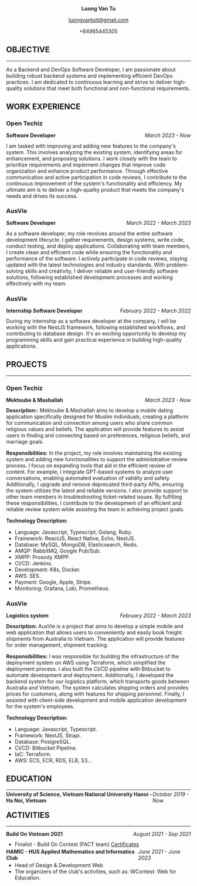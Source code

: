 <p align="center" style="font-weight: 700;">Luong Van Tu</p>
<p align="center"><a href="mailto:luongvantuit@gmail.com">luongvantuit@gmail.com</a></p>
<p align="center">+84965445305</p>
<!-- <p align="center"><a align="center" href="https://github.com/luongvantuit">GitHub</a></p> -->

## **OBJECTIVE**

---

As a Backend and DevOps Software Developer, I am passionate about building robust backend systems and implementing efficient DevOps practices. I am dedicated to continuous learning and strive to deliver high-quality solutions that meet both functional and non-functional requirements.

<!-- ## **Skills**

---

- **Languages:** Python, Golang, Javascript.
- **DBSM:** MongoDB, PostgreSQL, MySQL.
- **CI/CD:** Jenkins, GitHub Actions,...
- **Pattern:** Saga, Outbox,...
- **Development:** Docker, K8s -->

## **WORK EXPERIENCE**

### **Open Techiz**

<div style="display: flex; width: 100%; justify-content: space-between; align-items: center; height: 12px; margin: 12px 0 6px 0;">
<p style="font-weight: 700;">Software Developer</p><p style="font-style: italic;">March 2023 - Now</p></div>

I am tasked with improving and adding new features to the company's system. This involves analyzing the existing system, identifying areas for enhancement, and proposing solutions. I work closely with the team to prioritize requirements and implement changes that improve code organization and enhance product performance. Through effective communication and active participation in code reviews, I contribute to the continuous improvement of the system's functionality and efficiency. My ultimate aim is to deliver a high-quality product that meets the company's needs and drives its success.

### **AusVie**

<div style="display: flex; width: 100%; justify-content: space-between; align-items: center; height: 12px; margin: 12px 0 6px 0;">
<p style="font-weight: 700;">Software Developer</p><p style="font-style: italic;">March 2022 - March 2023</p></div>

As a software developer, my role revolves around the entire software development lifecycle. I gather requirements, design systems, write code, conduct testing, and deploy applications. Collaborating with team members, I create clean and efficient code while ensuring the functionality and performance of the software. I actively participate in code reviews, staying updated with the latest technologies and industry standards. With problem-solving skills and creativity, I deliver reliable and user-friendly software solutions, following established development processes and working effectively with my team.

### **AusVie**

<div style="display: flex; width: 100%; justify-content: space-between; align-items: center; height: 12px; margin: 12px 0 6px 0;">
<p style="font-weight: 700;">Internship Software Developer</p><p style="font-style: italic;">February 2022 - March 2022</p></div>

During my internship as a software developer at the company, I will be working with the NestJS framework, following established workflows, and contributing to database design. It's an exciting opportunity to develop my programming skills and gain practical experience in building high-quality applications.

## **PROJECTS**

---

### **Open Techiz**

<div style="display: flex; width: 100%; justify-content: space-between; align-items: center; height: 12px; margin: 12px 0 6px 0;">
<p style="font-weight: 700;">Mektoube & Mashallah</p><p style="font-style: italic;">March 2023 - Now</p></div>

**Description:**: Mektoube & Mashallah aims to develop a mobile dating application specifically designed for Muslim individuals, creating a platform for communication and connection among users who share common religious values and beliefs. The application will provide features to assist users in finding and connecting based on preferences, religious beliefs, and marriage goals.

<!-- - **Role:** Backend Developer
- **Description:** Mektoube & Mashallah aims to develop a mobile dating application specifically designed for Muslim individuals, creating a platform for communication and connection among users who share common religious values and beliefs. The application will provide features to assist users in finding and connecting based on preferences, religious beliefs, and marriage goals.
- **DBMS:** MySQL, MongoDB
- **Technologies:** Golang, Javascript, Google Cloud, Kubernetes, Redis, RabbitMQ, Prosody XMPP,...
- **Responsibilities:**
  - Maintain BackOffice system of Mektoube & Mashallah applications.
  - Added new features for Mektoube & Mashallah applications.
  - Tracking Google, Apple, and Stripe transactions when using buy a subscription or the in-app purchase. -->

**Responsibilities:** In the project, my role involves maintaining the existing system and adding new functionalities to support the administrative review process. I focus on expanding tools that aid in the efficient review of content. For example, I integrate GPT-based systems to analyze user conversations, enabling automated evaluation of validity and safety. Additionally, I upgrade and remove deprecated third-party APIs, ensuring the system utilizes the latest and reliable versions. I also provide support to other team members in troubleshooting ticket-related issues. By fulfilling these responsibilities, I contribute to the development of an efficient and reliable review system while assisting the team in achieving project goals.

**Technology Description:**

- Language: Javascript, Typescript, Golang, Ruby.
- Framework: ReactJS, React Native, Echo, NestJS.
- Database: MySQL, MongoDB, Elasticsearch, Redis.
- AMQP: RabbitMQ, Google Pub/Sub.
- XMPP: Prosody XMPP.
- CI/CD: Jenkins.
- Development: K8s, Docker.
- AWS: SES.
- Payment: Google, Apple, Stripe.
- Monitoring: Grafana, Loki, Prometheus.

### **AusVie**

<div style="display: flex; width: 100%; justify-content: space-between; align-items: center; height: 12px; margin: 12px 0 6px 0;">
<p style="font-weight: 700;">Logistics system</p><p style="font-style: italic;">February 2022 - March 2023</p></div>

**Description:** AusVie is a project that aims to develop a simple mobile and web application that allows users to conveniently and easily book freight shipments from Australia to Vietnam. The application will provide features for order management, shipment tracking.

**Responsibilities:** I was responsible for building the infrastructure of the deployment system on AWS using Terraform, which simplified the deployment process. I also built the CI/CD pipeline with Bitbucket to automate development and deployment. Additionally, I developed the backend system for our logistics platform, which transports goods between Australia and Vietnam. The system calculates shipping orders and provides prices for customers, along with features for shipping personnel. Finally, I assisted with client-side development and mobile application development for the system's employees.

<!-- - **Role:** Fullstack Developer
- **Description:** AusVie is a project that aims to develop a simple mobile and web application that allows users to conveniently and easily book freight shipments from Australia to Vietnam. The application will provide features for order management, shipment tracking.
- **DBMS:** PostgreSQL.
- **Technologies:** Terraform, NextJS, Strapi, AWS (ECS, ECR, RDS),...
- **Responsibilities:**
  - As a DevOps person, my task is to install a CI/CD system with the tool Bitbucket pipelines to test and deploy software on AWS and build Terraform modules to deploy Infrastructure to AWS.
  - After the infrastructure issues have stabilized, as a Backend Developer, I participate in building the basic features of the system, designing the database, and providing services around the functions and requirements of the system
  - As a Front End Developer, I support completing the customer-side user interface and interacting with user APIs.
  - Finally, I completed the functionality of the application for AusVie employees, to update the status of shipping orders and track them. -->

**Technology Description:**

- Language: Javascript, Typescript.
- Framework: NextJS, Strapi.
- Database: PostgreSQL.
- CI/CD: Bitbucket Pipeline.
- IaC: Terraform.
- AWS: ECS, ECR, RDS, ELB, S3...

<!-- <div style="display: flex; width: 100%; justify-content: space-between; align-items: center; height: 12px;">
<p style="font-weight: 700;">Logistics - Backend Developer</p><p style="font-style: italic;">August 2022 - December 2022</p></div>

- **Description:** Build a headless CMS from Strapi (Open source) for logistics company between Australia & Vietnam.
- **Technologies:** Strapi CMS, Bitbucket Pipeline, Docker.
- **Responsibilities:**
  - Develop backend custom Strapi REST API for transit pallet, order...
  - Calculate price of booking and response to user when have request a REST API to server, config CI/CD.
  - Manager roles of system: User, Admin, Staff.
  - Make routes for requests update information of order by staff & send information a quote for user when have booking to email.

<div style="display: flex; width: 100%; justify-content: space-between; align-items: center; height: 12px;">
<p style="font-weight: 700;">Logistics - DevOps</p><p style="font-style: italic;">June 2022 - August 2022</p></div>

- **Responsibilities:**
  - Config Terraform for deploy to AWS Web Services.
- **Technologies:** Terraform, AWS(EC2, S3 Bucket, VPC, LB,...).
- **Architecture**: Terraform (AWS Web Services)
  - [**`Source Demo`**](https://github.com/luongvantuit/infrastructure-as-code) Basic Terraform demo with AWS Web Services. Use terraform to create VPC, EC2, RDS, S3.
  - **In future**: I will use this demo to apply services advanced (Auto Scaling, ECS .v.v.).

<div style="display: flex; width: 100%; justify-content: space-between; align-items: center; height: 12px;">
<p style="font-weight: 700;">AusVie (On Job Training) - Backend Developer</p><p style="font-style: italic;">February 2022 - June 2022</p></div>

- **Description:** Learning NestJS and apply to build a backend for a project GraphQl API for ECommerce-site.
- **Technologies:** NestJS, Docker.
- **Database**: MongoDB.
- **Responsibilities:**
  - Develop backend config base project.
  - Learn apply Agile Scrum on Jira.
  - Define authorization JWT for authentication system. -->

<!-- ### **Rogo Solutions**

<div style="display: flex; width: 100%; justify-content: space-between; align-items: center; height: 12px; margin: 12px 0 6px 0;">
<p style="font-weight: 700;">Rogo Hotel - Frontend Developer (Collaborator)</p><p style="font-style: italic;">April 2022 - Jun 2022</p></div>

- **Description:**
  - Rogo Hotel App Desktop is a hotel manager booking application for reception. Reception can use book hotel, check-in, check-out for customer. With this application, reception can manage hotel more easily.
  - Mobile App when customer check-in hotel, they can use this app to control device in room, order food.
- **Technologies:**
  - **Frameworks:** ReactJS, Electron, MQTT, NodeJS, Express.
  - **Tools:** Webpack, MQTT Paho Client.
  - **Device**: Desktop (Windows, Linux, MacOS), Mobile (IPad, IPhone).
- **Responsibilities:**
  - Develop desktop application with ElectronJS, ReactJS (Render).
  - Develop mobile application with SwiftUI.
  - Manage book room for hotel.

<div style="display: flex; width: 100%; justify-content: space-between; align-items: center; height: 12px;">
<p style="font-weight: 700;">CHIP (Connected Home IP) - Research (Collaborator)</p><p style="font-style: italic;">December 2021 - Jun 2022</p></div>

- **Description:**: Research protocol Master with CHIP project, build Android application ability add new device to network.

<div style="display: flex; width: 100%; justify-content: space-between; align-items: center; height: 12px;">
<p style="font-weight: 700;">Rogo Partner - Frontend Developer (Intern)</p><p style="font-style: italic;">March 2020 - Sep 2020</p></div>

- **Description:** This is a website for manage sell device of partner Rogo Solutions. Admin can manage partner add new or delete partner.
- **Technologies:**
  - **Frameworks:** Flutter (Dart).
  - **Tools:** Docker.
- **Responsibilities:**
  - Develop website with Flutter web.
  - UI/UX manager partner of Rogo Solutions. -->

## **EDUCATION**

---

<div style="display: flex; width: 100%; justify-content: space-between; align-items: center; height: 12px;">
<p style="font-weight: 700;">University of Science, Vietnam National University Hanoi - Ha Noi, Vietnam</p><p style="font-style: italic;">October 2019 - Now</p></div>

## **ACTIVITIES**

---

<div style="display: flex; width: 100%; justify-content: space-between; align-items: center; height: 12px;">
<p style="font-weight: 700;">Build On Vietnam 2021</p><p style="font-style: italic;">August 2021 - Sep 2021</p></div>

- Finalist - Build On Contest (FACT team) [Certificates](https://buildonvietnam21.s3.ap-southeast-1.amazonaws.com/BOVN21+Certificates/Techcombank_FACT_Luong+Van+Tu.pdf)

<div style="display: flex; width: 100%; justify-content: space-between; align-items: center; height: 12px;">
<p style="font-weight: 700;">HAMIC - HUS Applied Mathematics and Informatics Club</p><p style="font-style: italic;">June 2021 - June 2023</p></div>

- Head of Design & Development Web
- The organizers of the club's activities, such as: WContest: Web for Education.
